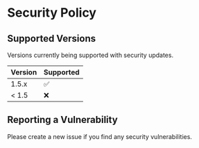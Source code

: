 # Security Policy

## Supported Versions

Versions currently being supported with security updates.

| Version | Supported          |
| ------- | ------------------ |
| 1.5.x   | :white_check_mark: |
| < 1.5   | :x:                |

## Reporting a Vulnerability

Please create a new issue if you find any security vulnerabilities.
